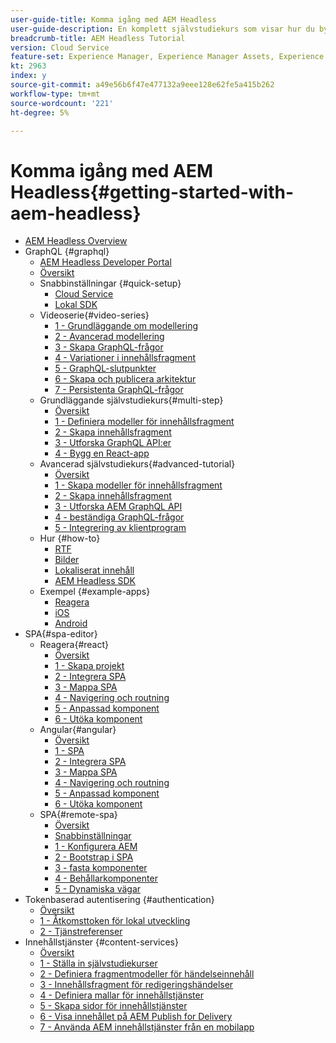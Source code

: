 ```yaml
---
user-guide-title: Komma igång med AEM Headless
user-guide-description: En komplett självstudiekurs som visar hur du bygger upp och visar innehåll med hjälp av AEM Headless.
breadcrumb-title: AEM Headless Tutorial
version: Cloud Service
feature-set: Experience Manager, Experience Manager Assets, Experience Manager Sites
kt: 2963
index: y
source-git-commit: a49e56b6f47e477132a9eee128e62fe5a415b262
workflow-type: tm+mt
source-wordcount: '221'
ht-degree: 5%

---
```



# Komma igång med AEM Headless{#getting-started-with-aem-headless}

+ [AEM Headless Overview](./overview.md)
+ GraphQL {#graphql}
   + [AEM Headless Developer Portal](https://experienceleague.adobe.com/landing/experience-manager/headless/developer.html)
   + [Översikt](./graphql/overview.md)
   + Snabbinställningar {#quick-setup}
      + [Cloud Service](./graphql/quick-setup/cloud-service.md)
      + [Lokal SDK](./graphql/quick-setup/local-sdk.md)
   + Videoserie{#video-series}
      + [1 - Grundläggande om modellering](./graphql/video-series/modeling-basics.md)
      + [2 - Avancerad modellering](./graphql/video-series/advanced-modeling.md)
      + [3 - Skapa GraphQL-frågor](./graphql/video-series/creating-graphql-queries.md)
      + [4 - Variationer i innehållsfragment](./graphql/video-series/content-fragment-variations.md)
      + [5 - GraphQL-slutpunkter](./graphql/video-series/graphql-endpoints.md)
      + [6 - Skapa och publicera arkitektur](./graphql/video-series/author-publish-architecture.md)
      + [7 - Persistenta GraphQL-frågor](./graphql/video-series/graphql-persisted-queries.md)
   + Grundläggande självstudiekurs{#multi-step}
      + [Översikt](./graphql/multi-step/overview.md)
      + [1 - Definiera modeller för innehållsfragment](./graphql/multi-step/content-fragment-models.md)
      + [2 - Skapa innehållsfragment](./graphql/multi-step/author-content-fragments.md)
      + [3 - Utforska GraphQL API:er](./graphql/multi-step/explore-graphql-api.md)
      + [4 - Bygg en React-app](./graphql/multi-step/graphql-and-react-app.md)
   + Avancerad självstudiekurs{#advanced-tutorial}
      + [Översikt](/help/headless-tutorial/graphql/advanced-graphql/overview.md)
      + [1 - Skapa modeller för innehållsfragment](/help/headless-tutorial/graphql/advanced-graphql/create-content-fragment-models.md)
      + [2 - Skapa innehållsfragment](/help/headless-tutorial/graphql/advanced-graphql/author-content-fragments.md)
      + [3 - Utforska AEM GraphQL API](/help/headless-tutorial/graphql/advanced-graphql/explore-graphql-api.md)
      + [4 - beständiga GraphQL-frågor](/help/headless-tutorial/graphql/advanced-graphql/graphql-persisted-queries.md)
      + [5 - Integrering av klientprogram](/help/headless-tutorial/graphql/advanced-graphql/client-application-integration.md)
   + Hur {#how-to}
      + [RTF](./graphql/how-to/rich-text.md)
      + [Bilder](./graphql/how-to/images.md)
      + [Lokaliserat innehåll](./graphql/how-to/localized-content.md)
      + [AEM Headless SDK](./graphql/how-to/aem-headless-sdk.md)
   + Exempel {#example-apps}
      + [Reagera](./graphql/example-apps/react-app.md)
      + [iOS](./graphql/example-apps/ios-swiftui-app.md)
      + [Android](./graphql/example-apps/android-app.md)
+ SPA{#spa-editor}
   + Reagera{#react}
      + [Översikt](./spa-editor/react/overview.md)
      + [1 - Skapa projekt](./spa-editor/react/create-project.md)
      + [2 - Integrera SPA](./spa-editor/react/integrate-spa.md)
      + [3 - Mappa SPA](./spa-editor/react/map-components.md)
      + [4 - Navigering och routning](./spa-editor/react/navigation-routing.md)
      + [5 - Anpassad komponent](./spa-editor/react/custom-component.md)
      + [6 - Utöka komponent](./spa-editor/react/extend-component.md)
   + Angular{#angular}
      + [Översikt](./spa-editor/angular/overview.md)
      + [1 - SPA](./spa-editor/angular/create-project.md)
      + [2 - Integrera SPA](./spa-editor/angular/integrate-spa.md)
      + [3 - Mappa SPA](./spa-editor/angular/map-components.md)
      + [4 - Navigering och routning](./spa-editor/angular/navigation-routing.md)
      + [5 - Anpassad komponent](./spa-editor/angular/custom-component.md)
      + [6 - Utöka komponent](./spa-editor/angular/extend-component.md)
   + SPA{#remote-spa}
      + [Översikt](./spa-editor/remote-spa/overview.md)
      + [Snabbinställningar](./spa-editor/remote-spa/quick-setup.md)
      + [1 - Konfigurera AEM](./spa-editor/remote-spa/aem-configure.md)
      + [2 - Bootstrap i SPA](./spa-editor/remote-spa/spa-bootstrap.md)
      + [3 - fasta komponenter](./spa-editor/remote-spa/spa-fixed-component.md)
      + [4 - Behållarkomponenter](./spa-editor/remote-spa/spa-container-component.md)
      + [5 - Dynamiska vägar](./spa-editor/remote-spa/spa-dynamic-routes.md)
+ Tokenbaserad autentisering {#authentication}
   + [Översikt](./authentication/overview.md)
   + [1 - Åtkomsttoken för lokal utveckling](./authentication/local-development-access-token.md)
   + [2 - Tjänstreferenser](./authentication/service-credentials.md)
+ Innehållstjänster {#content-services}
   + [Översikt](./content-services/overview.md)
   + [1 - Ställa in självstudiekurser](./content-services/chapter-1.md)
   + [2 - Definiera fragmentmodeller för händelseinnehåll](./content-services/chapter-2.md)
   + [3 - Innehållsfragment för redigeringshändelser](./content-services/chapter-3.md)
   + [4 - Definiera mallar för innehållstjänster](./content-services/chapter-4.md)
   + [5 - Skapa sidor för innehållstjänster](./content-services/chapter-5.md)
   + [6 - Visa innehållet på AEM Publish for Delivery](./content-services/chapter-6.md)
   + [7 - Använda AEM innehållstjänster från en mobilapp](./content-services/chapter-7.md)
